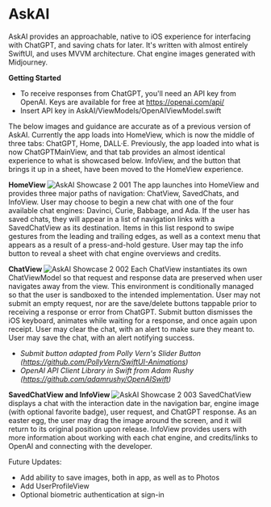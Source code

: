 # AskAI

AskAI provides an approachable, native to iOS experience for interfacing with ChatGPT, and saving chats for later. It's written with almost entirely SwiftUI, and uses MVVM architecture. Chat engine images generated with Midjourney.

<b> Getting Started </b>
* To receive responses from ChatGPT, you'll need an API key from OpenAI. Keys are available for free at https://openai.com/api/
* Insert API key in AskAI/ViewModels/OpenAIViewModel.swift

The below images and guidance are accurate as of a previous version of AskAI. Currently the app loads into HomeView, which is now the middle of three tabs: ChatGPT, Home, DALL·E. Previously, the app loaded into what is now ChatGPTMainView, and that tab provides an almost identical experience to what is showcased below. InfoView, and the button that brings it up in a sheet, have been moved to the HomeView experience.

<b> HomeView </b>
![AskAI Showcase 2 001](https://user-images.githubusercontent.com/110639779/216637844-f31c94e1-75f8-413a-a940-12ad3d9e3812.jpeg)
The app launches into HomeView and provides three major paths of navigation: ChatView, SavedChats, and InfoView. User may choose to begin a new chat with one of the four available chat engines: Davinci, Curie, Babbage, and Ada. If the user has saved chats, they will appear in a list of navigation links with a SavedChatView as its destination. Items in this list respond to swipe gestures from the leading and trailing edges, as well as a context menu that appears as a result of a press-and-hold gesture. User may tap the info button to reveal a sheet with chat engine overviews and credits.

<b> ChatView </b>
![AskAI Showcase 2 002](https://user-images.githubusercontent.com/110639779/216637870-d2206aa8-9c26-444b-9f7c-78e68edf47c1.jpeg)
Each ChatView instantiates its own ChatViewModel so that request and response data are preserved when user navigates away from the view. This environment is conditionally managed so that the user is sandboxed to the intended implementation. User may not submit an empty request, nor are the save/delete buttons tappable prior to receiving a response or error from ChatGPT. Submit button dismisses the iOS keyboard, animates while waiting for a response, and once again upon receipt. User may clear the chat, with an alert to make sure they meant to. User may save the chat, with an alert notifying success.

* <i>Submit button adapted from Polly Vern's Slider Button (https://github.com/PollyVern/SwiftUI-Animations)</i>
* <i>OpenAI API Client Library in Swift from Adam Rushy (https://github.com/adamrushy/OpenAISwift)</i>

<b> SavedChatView and InfoView </b>
![AskAI Showcase 2 003](https://user-images.githubusercontent.com/110639779/216637878-0a52554f-5010-4272-9d06-3542a7d2bc74.jpeg)
SavedChatView displays a chat with the interaction date in the navigation bar, engine image (with optional favorite badge), user request, and ChatGPT response. As an easter egg, the user may drag the image around the screen, and it will return to its original position upon release. InfoView provides users with more information about working with each chat engine, and credits/links to OpenAI and connecting with the developer.

Future Updates:
* Add ability to save images, both in app, as well as to Photos
* Add UserProfileView 
* Optional biometric authentication at sign-in
